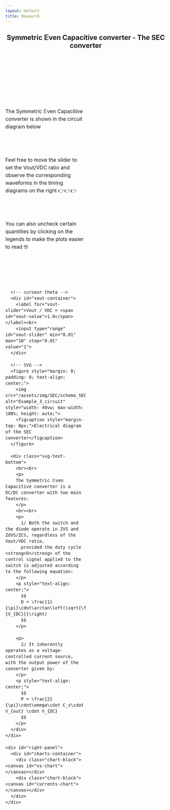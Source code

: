 ```yaml
---
layout: default
title: Research
---
```


<h2 style="text-align: center;">Symmetric 𝔼ven Capacitive converter - The SEC converter</h2>

<br><br><br><br>

<!-- Charger MathJax -->
<script src="https://polyfill.io/v3/polyfill.min.js?features=es6"></script>
<script id="MathJax-script" async
  src="https://cdn.jsdelivr.net/npm/mathjax@3/es5/tex-mml-chtml.js"></script>

<div class="interactive-body">
  <style>
    .interactive-body { font-size: 1rem; margin-top: 2rem; }
    .interactive-body .container { display: flex; gap: 2rem; align-items: flex-start; }

    #vout-slider { width: 100%; height: 16px; accent-color: #007bff; border-radius: 8px; }

    #left-panel, #right-panel { display: flex; flex-direction: column; gap: 1rem; }
    #left-panel { width: 50%; }
    #right-panel { width: 50%; }

    #left-panel object { width: 100%; height: auto; border: 1px solid #ccc; border-radius: 6px; }

    #charts-container { display: flex; flex-direction: column; height: 400px; gap: 1rem; }
    #charts-container .chart-block { flex: 1; }
    #charts-container canvas { width: 100% !important; height: 100% !important; }

    #vout-container { margin-bottom: 1rem; text-align: center; }
    #vout-value { font-weight: bold; margin-left: 0.5rem; }
  </style>

  <div class="container">
    <div id="left-panel">
      <div class="intro-text" style="margin-bottom: 1rem; font-size: 1rem; line-height: 1.5;">
        <br><br>
        <p>
          The Symmetric 𝔼ven Capacitive converter is shown in the circuit diagram below
        </p>
        <br><br>
        <p>
          Feel free to move the slider to set the Vout/VDC ratio and observe the corresponding waveforms in the timing diagrams on the right 👉👉👉
        </p>
        <br><br>
        <p>
          You can also uncheck certain quantities by clicking on the legends to make the plots easier to read 🤓
        </p>
      </div>
      <br><br>

      <!-- curseur theta -->
      <div id="vout-container">
        <label for="vout-slider">Vout / VDC = <span id="vout-value">1.0</span></label><br>
        <input type="range" id="vout-slider" min="0.01" max="10" step="0.01" value="1">
      </div>

      <!-- SVG -->
      <figure style="margin: 0; padding: 0; text-align: center;">
        <img src="/assets/img/SEC/schema_SEC.svg" alt="Example_3_circuit" style="width: 40vw; max-width: 100%; height: auto;">
        <figcaption style="margin-top: 8px;">Electrical diagram of the SEC converter</figcaption>
      </figure>

      <div class="svg-text-bottom">
        <br><br>
        <p>
        The Symmetric 𝔼ven Capacitive converter is a DC/DC converter with two main features:
        </p>
        <br><br>
        <p>
          1/ Both the switch and the diode operate in ZVS and ZdVS/ZCS, regardless of the Vout/VDC ratio, 
          provided the duty cycle <strong>D</strong> of the control signal applied to the switch is adjusted according to the following equation:
        </p>
        <p style="text-align: center;">
          $$
          D = \frac{1}{\pi}\cdot\arctan\left(\sqrt{\frac{V_{out}}{V_{DC}}}\right)
          $$
        </p>

        <p>
          2/ It inherently operates as a voltage-controlled current source, with the output power of the converter given by:
        </p>
        <p style="text-align: center;">
          $$
          P = \frac{2}{\pi}\cdot\omega\cdot C_s\cdot V_{out} \cdot V_{DC}
          $$
        </p>
      </div>
    </div>

    <div id="right-panel">
      <div id="charts-container">
        <div class="chart-block"><canvas id="vs-chart"></canvas></div>
        <div class="chart-block"><canvas id="currents-chart"></canvas></div>
      </div>
    </div>
  </div>
</div>

<script src="https://cdn.jsdelivr.net/npm/chart.js"></script>
<script>
const PI = Math.PI;
let charts = {};
const chartParams = {
  vs: {label:'vs/VDC', color:'blue'},
  vd: {label:'vd/Vout', color:'green'},
  ie1: {label:'ie1/I', color:'red'},
  ie2: {label:'ie2/I', color:'orange'},
  is: {label:'is/I', color:'purple'},
  id: {label:'id/I', color:'pink'},
  ic1: {label:'ic1/I', color:'brown'},
  ic2: {label:'ic2/I', color:'cyan'}
};

const N_POINTS = 500;
const VDC = 1;

function generateData(theta) {
  const data = { vs: [], vd: [], ie1: [], ie2: [], is: [], id: [], ic1: [], ic2: [] };
  const i1 = 2 / (1 - Math.cos(theta));
  const i2 = 2 / (1 - Math.cos(PI - theta));

  for (let k = 0; k <= N_POINTS; k++) {
    const wt = (k / N_POINTS) * 4 * PI;
    const wtMod = wt % (2 * PI);
    const sinTerm = Math.sin(wt);

    let vsVal = 0;
    if (wtMod > PI - theta && wtMod <= PI) vsVal = -i1 * (Math.cos(theta) + Math.cos(wtMod));
    else if (wtMod > PI && wtMod <= 2 * PI - theta) vsVal = 2;
    else if (wtMod > 2 * PI - theta) vsVal = 2 + i1 * (Math.cos(theta) - Math.cos(wtMod));
    data.vs.push({x: wt, y: 0.99 * vsVal});

    let vdVal = 0;
    if (wtMod >= 0 && wtMod <= PI - theta) vdVal = -i2 * (Math.cos(PI - theta) - Math.cos(wtMod));
    else if (wtMod > PI && wtMod < 2 * PI - theta) vdVal = 2 + i2 * (Math.cos(wtMod) + Math.cos(PI - theta));
    else if (wtMod >= 2 * PI - theta) vdVal = 2;
    data.vd.push({x: wt, y: 0.99 * vdVal});

    const ie1Val = (wtMod <= PI - theta || (wtMod > PI && wtMod <= 2*PI - theta)) ? sinTerm * (wtMod <= PI - theta ? 1 : -1) : 0;
    const ic1Val = (wtMod > PI - theta && wtMod <= PI || wtMod > 2*PI - theta) ? sinTerm : 0;
    const isVal = (wtMod <= PI - theta) ? 0.99 * 2 * sinTerm : 0;
    const ie2Val = (wtMod > PI - theta && wtMod <= PI || wtMod > 2*PI - theta) ? sinTerm * (wtMod <= PI ? 1 : -1) : 0; 
    const ic2Val = (wtMod <= PI - theta || (wtMod > PI && wtMod <= 2*PI - theta)) ? sinTerm : 0; 
    const idVal = (wtMod <= PI && wtMod > PI - theta) ? 0.99 * 2 * sinTerm : 0; 
    data.ie1.push({x: wt, y: ie1Val});
    data.ie2.push({x: wt, y: ie2Val});
    data.ic1.push({x: wt, y: ic1Val});
    data.ic2.push({x: wt, y: ic2Val});
    data.is.push({x: wt, y: isVal});
    data.id.push({x: wt, y: idVal});
  }

  return data;
}

function initCharts(theta) {
  const formatPi = val => {
    const n = val / PI;
    const rounded = Math.round(n);
    return Math.abs(n - rounded) < 0.05 ? (rounded === 0 ? '0' : `${rounded === 1 ? '' : rounded}π`): '';
  };

  const data = generateData(theta);

  const vsDatasets = ['vs','vd'].map(key => ({
    label: chartParams[key].label,
    data: data[key],
    borderColor: chartParams[key].color,
    borderWidth: 2,
    pointRadius: 0,
    fill: false,
    tension: 0
  })).reverse();

  charts.vs = new Chart(document.getElementById('vs-chart').getContext('2d'), {
    type: 'line',
    data: { datasets: vsDatasets },
    options: {
      responsive: true,
      maintainAspectRatio: false,
      animation: { duration: 100 },
      plugins: { legend: { display: true } },
      scales: {
        x: { type:'linear', min:0, max:4*PI, ticks:{stepSize:PI, callback:formatPi}, title:{display:true,text:'ωt (rad)'} },
        y: { min:-2, max:2, title:{display:false} }
      }
    }
  });

  const currentsKeys = ['ic1','ie1','is','ic2','ie2','id'];
  const currentsDatasets = currentsKeys.map(key => ({
    label: chartParams[key].label,
    data: data[key],
    borderColor: chartParams[key].color,
    borderWidth: 2,
    pointRadius: 0,
    fill: false,
    tension: 0
  }));

  charts.currents = new Chart(document.getElementById('currents-chart').getContext('2d'), {
    type: 'line',
    data: { datasets: currentsDatasets },
    options: {
      responsive: true,
      maintainAspectRatio: false,
      animation: { duration: 100 },
      plugins: { legend: { display: true } },
      scales: {
        x: { type:'linear', min:0, max:4*PI, ticks:{stepSize:PI, callback:formatPi}, title:{display:true,text:'ωt (rad)'} },
        y: { min:-2, max:2, title:{display:false} }
      }
    }
  });
}

function updateCharts(theta) {
  const data = generateData(theta);

  charts.vs.data.datasets.forEach(ds => {
    const key = Object.keys(chartParams).find(k => chartParams[k].label === ds.label);
    if (key) ds.data = data[key];
  });
  charts.currents.data.datasets.forEach(ds => {
    const key = Object.keys(chartParams).find(k => chartParams[k].label === ds.label);
    if (key) ds.data = data[key];
  });

  charts.vs.update('none');
  charts.currents.update('none');
}

const voutSlider = document.getElementById('vout-slider');
const voutValueLabel = document.getElementById('vout-value');
let VoutInitial = parseFloat(localStorage.getItem('Vout') || '1.0');
voutSlider.value = VoutInitial;
voutValueLabel.textContent = VoutInitial.toFixed(2);

let thetaInitial = 2 * Math.atan(Math.sqrt(VDC / VoutInitial));
initCharts(thetaInitial);

voutSlider.addEventListener('input', ()=>{
  const Vout = parseFloat(voutSlider.value);
  voutValueLabel.textContent = Vout.toFixed(2);
  localStorage.setItem('Vout', Vout);

  const theta = 2 * Math.atan(Math.sqrt(VDC / Vout));
  updateCharts(theta);
});
</script>
